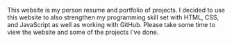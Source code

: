 This website is my person resume and portfolio of projects. I decided to use this website to also strengthen my programming skill set with HTML, CSS, and JavaScript as well as working with GitHub. Please take some time to view the website and some of the projects
I've done. 
